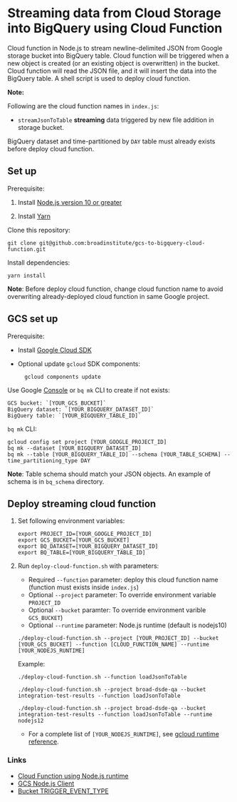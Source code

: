 # Streaming data from Cloud Storage into BigQuery using Cloud Function

Cloud function in Node.js to stream newline-delimited JSON from Google storage bucket into BigQuery table. 
Cloud function will be triggered when a new object is created (or an existing object is overwritten) in the bucket.
Cloud function will read the JSON file, and it will insert the data into the BigQuery table.
A shell script is used to deploy cloud function.


**Note:** 

Following are the cloud function names in `index.js`:

* `streamJsonToTable` **streaming** data triggered by new file addition in storage bucket. 

BigQuery dataset and time-partitioned by `DAY` table must already exists before deploy cloud function.


## Set up

Prerequisite:
1. Install [Node.js version 10 or greater][node]

1. Install [Yarn][yarn]

Clone this repository:

    git clone git@github.com:broadinstitute/gcs-to-bigquery-cloud-function.git

Install dependencies:

    yarn install

**Note**:
Before deploy cloud function, change cloud function name to avoid overwriting already-deployed cloud function in same Google project.

## GCS set up

Prerequisite:
* Install [Google Cloud SDK](https://cloud.google.com/sdk/docs/install)
* Optional update `gcloud` SDK components: 
        
        gcloud components update

Use Google [Console][console] or `bq mk` CLI to create if not exists:

    GCS bucket: `[YOUR_GCS_BUCKET]`
    BigQuery dataset: `[YOUR_BIGQUERY_DATASET_ID]`
    BigQuery table: `[YOUR_BIGQUERY_TABLE_ID]`

`bq mk` CLI:

    gcloud config set project [YOUR_GOOGLE_PROJECT_ID]
    bq mk --dataset [YOUR_BIGQUERY_DATASET_ID]
    bq mk --table [YOUR_BIGQUERY_TABLE_ID] --schema [YOUR_TABLE_SCHEMA] --time_partitioning_type DAY

**Note**:
Table schema should match your JSON objects. An example of schema is in `bq_schema` directory.
        
[node]: https://nodejs.org/
[yarn]: https://classic.yarnpkg.com/en/
[console]: https://console.cloud.google.com/projectselector2/home/dashboard?_ga=2.115570191.825733084.1603125786-1984668711.1592421217

## Deploy streaming cloud function

1. Set following environment variables:
   
       export PROJECT_ID=[YOUR_GOOGLE_PROJECT_ID]
       export GCS_BUCKET=[YOUR_GCS_BUCKET]
       export BQ_DATASET=[YOUR_BIGQUERY_DATASET_ID]
       export BQ_TABLE=[YOUR_BIGQUERY_TABLE_ID]
      
 1. Run `deploy-cloud-function.sh` with parameters:
    * Required `--function` parameter: deploy this cloud function name (function must exists inside `index.js`)
    * Optional `--project` parameter: To override environment variable `PROJECT_ID`
    * Optional `--bucket` paramter: To override environment varible `GCS_BUCKET`)
    * Optional `--runtime` parameter: Node.js runtime (default is nodejs10)

    ```
    ./deploy-cloud-function.sh --project [YOUR_PROJECT_ID] --bucket [YOUR_GCS_BUCKET] --function [CLOUD_FUNCTION_NAME] --runtime [YOUR_NODEJS_RUNTIME]
    ```
    
    Example:
    ```
    ./deploy-cloud-function.sh --function loadJsonToTable
    ```
   
    ```
    ./deploy-cloud-function.sh --project broad-dsde-qa --bucket integration-test-results --function loadJsonToTable
    ```

    ```
    ./deploy-cloud-function.sh --project broad-dsde-qa --bucket integration-test-results --function loadJsonToTable --runtime nodejs12
    ```

    * For a complete list of `[YOUR_NODEJS_RUNTIME]`, see [gcloud runtime reference](https://cloud.google.com/sdk/gcloud/reference/functions/deploy#--runtime).

    

### Links    
* [Cloud Function using Node.js runtime](https://cloud.google.com/nodejs/)
* [GCS Node.js Client](https://googleapis.dev/nodejs/storage/latest/)
* [Bucket TRIGGER_EVENT_TYPE](https://cloud.google.com/functions/docs/calling/storage)
